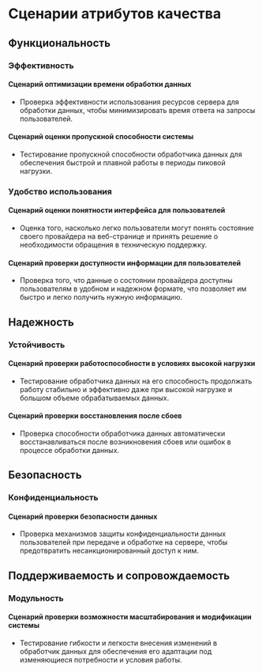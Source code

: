 # Сценарии атрибутов качества

## Функциональность

### Эффективность

#### Сценарий оптимизации времени обработки данных

- Проверка эффективности использования ресурсов сервера для обработки данных, чтобы минимизировать время ответа на запросы пользователей.

#### Сценарий оценки пропускной способности системы

- Тестирование пропускной способности обработчика данных для обеспечения быстрой и плавной работы в периоды пиковой нагрузки.

### Удобство использования

#### Сценарий оценки понятности интерфейса для пользователей

- Оценка того, насколько легко пользователи могут понять состояние своего провайдера на веб-странице и принять решение о необходимости обращения в техническую поддержку.

#### Сценарий проверки доступности информации для пользователей

- Проверка того, что данные о состоянии провайдера доступны пользователям в удобном и надежном формате, что позволяет им быстро и легко получить нужную информацию.

## Надежность

### Устойчивость

#### Сценарий проверки работоспособности в условиях высокой нагрузки

- Тестирование обработчика данных на его способность продолжать работу стабильно и эффективно даже при высокой нагрузке и большом объеме обрабатываемых данных.

#### Сценарий проверки восстановления после сбоев

- Проверка способности обработчика данных автоматически восстанавливаться после возникновения сбоев или ошибок в процессе обработки данных.

## Безопасность

### Конфиденциальность

#### Сценарий проверки безопасности данных

- Проверка механизмов защиты конфиденциальности данных пользователей при передаче и обработке на сервере, чтобы предотвратить несанкционированный доступ к ним.

## Поддерживаемость и сопровождаемость

### Модульность

#### Сценарий проверки возможности масштабирования и модификации системы

- Тестирование гибкости и легкости внесения изменений в обработчик данных для обеспечения его адаптации под изменяющиеся потребности и условия работы.
